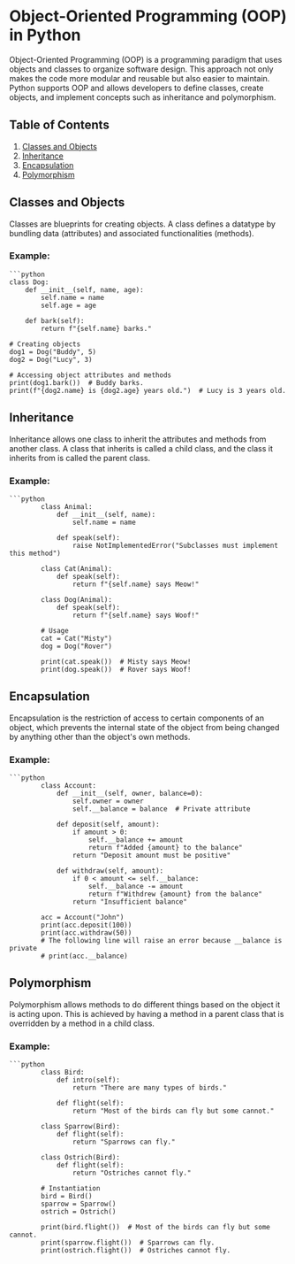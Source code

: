 # Object-Oriented Programming (OOP) in Python

Object-Oriented Programming (OOP) is a programming paradigm that uses objects and classes to organize software design. This approach not only makes the code more modular and reusable but also easier to maintain. Python supports OOP and allows developers to define classes, create objects, and implement concepts such as inheritance and polymorphism.

## Table of Contents

1. [Classes and Objects](#classes-and-objects)
2. [Inheritance](#inheritance)
3. [Encapsulation](#encapsulation)
4. [Polymorphism](#polymorphism)

## Classes and Objects

Classes are blueprints for creating objects. A class defines a datatype by bundling data (attributes) and associated functionalities (methods).

### Example:

    ```python
    class Dog:
        def __init__(self, name, age):
            self.name = name
            self.age = age
    
        def bark(self):
            return f"{self.name} barks."
    
    # Creating objects
    dog1 = Dog("Buddy", 5)
    dog2 = Dog("Lucy", 3)
    
    # Accessing object attributes and methods
    print(dog1.bark())  # Buddy barks.
    print(f"{dog2.name} is {dog2.age} years old.")  # Lucy is 3 years old.


## Inheritance

Inheritance allows one class to inherit the attributes and methods from another class. A class that inherits is called a child class, and the class it inherits from is called the parent class.

### Example:

    ```python
            class Animal:
                def __init__(self, name):
                    self.name = name
            
                def speak(self):
                    raise NotImplementedError("Subclasses must implement this method")
            
            class Cat(Animal):
                def speak(self):
                    return f"{self.name} says Meow!"
            
            class Dog(Animal):
                def speak(self):
                    return f"{self.name} says Woof!"
            
            # Usage
            cat = Cat("Misty")
            dog = Dog("Rover")
            
            print(cat.speak())  # Misty says Meow!
            print(dog.speak())  # Rover says Woof!

## Encapsulation

Encapsulation is the restriction of access to certain components of an object, which prevents the internal state of the object from being changed by anything other than the object's own methods.

### Example:

    ```python
            class Account:
                def __init__(self, owner, balance=0):
                    self.owner = owner
                    self.__balance = balance  # Private attribute
            
                def deposit(self, amount):
                    if amount > 0:
                        self.__balance += amount
                        return f"Added {amount} to the balance"
                    return "Deposit amount must be positive"
            
                def withdraw(self, amount):
                    if 0 < amount <= self.__balance:
                        self.__balance -= amount
                        return f"Withdrew {amount} from the balance"
                    return "Insufficient balance"
            
            acc = Account("John")
            print(acc.deposit(100))
            print(acc.withdraw(50))
            # The following line will raise an error because __balance is private
            # print(acc.__balance)

## Polymorphism

Polymorphism allows methods to do different things based on the object it is acting upon. This is achieved by having a method in a parent class that is overridden by a method in a child class.

### Example:

    ```python
            class Bird:
                def intro(self):
                    return "There are many types of birds."
            
                def flight(self):
                    return "Most of the birds can fly but some cannot."
            
            class Sparrow(Bird):
                def flight(self):
                    return "Sparrows can fly."
            
            class Ostrich(Bird):
                def flight(self):
                    return "Ostriches cannot fly."
            
            # Instantiation
            bird = Bird()
            sparrow = Sparrow()
            ostrich = Ostrich()
            
            print(bird.flight())  # Most of the birds can fly but some cannot.
            print(sparrow.flight())  # Sparrows can fly.
            print(ostrich.flight())  # Ostriches cannot fly.
